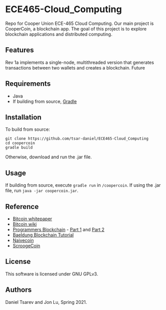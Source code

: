 # ECE465-Cloud_Computing

Repo for Cooper Union ECE-465 Cloud Computing. Our main project is CooperCoin, a blockchain app. 
The goal of this project is to explore blockchain applications and distributed computing.

## Features
Rev 1a implements a single-node, multithreaded version that generates transactions between two wallets and creates a blockchain. Future 

## Requirements
+ Java 
+ If building from source, [Gradle](https://gradle.org)

## Installation
To build from source:

	git clone https://github.com/tsar-daniel/ECE465-Cloud_Computing
    cd coopercoin
    gradle build
    
Otherwise, download and run the .jar file.

## Usage
If building from source, execute `gradle run` in `/coopercoin`.
If using the .jar file, run `java -jar coopercoin.jar`.
    
## Reference
+ [Bitcoin whitepaper](https://bitcoin.org/bitcoin.pdf)
+ [Bitcoin wiki](https://en.bitcoin.it/wiki/Main_Page)
+ [Programmers Blockchain](https://medium.com/programmers-blockchain/blockchain-development-mega-guide-5a316e6d10df) - [Part 1](https://medium.com/programmers-blockchain/create-simple-blockchain-java-tutorial-from-scratch-6eeed3cb03fa) and [Part 2](https://medium.com/programmers-blockchain/creating-your-first-blockchain-with-java-part-2-transactions-2cdac335e0ce)
+ [Baeldung Blockchain Tutorial](https://www.baeldung.com/java-blockchain)
+ [Naivecoin](https://lhartikk.github.io/)
+ [ScroogeCoin](https://github.com/zhaohuabing/ScroogeCoin)

## License
This software is licensed under GNU GPLv3.

## Authors
Daniel Tsarev and Jon Lu, Spring 2021.
